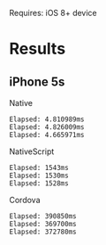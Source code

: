 Requires: iOS 8+ device

# Results

## iPhone 5s
Native
```
Elapsed: 4.810989ms
Elapsed: 4.826009ms
Elapsed: 4.665971ms
```

NativeScript
```
Elapsed: 1543ms
Elapsed: 1530ms
Elapsed: 1528ms
```

Cordova
```
Elapsed: 390850ms
Elapsed: 369700ms
Elapsed: 372780ms
```
